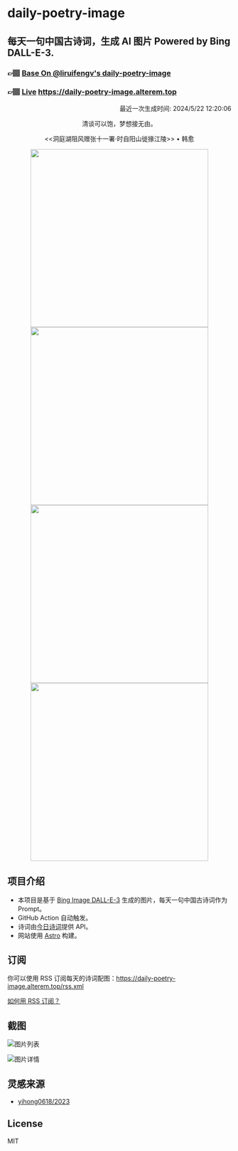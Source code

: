 
# daily-poetry-image

## 每天一句中国古诗词，生成 AI 图片 Powered by Bing DALL-E-3.

### 👉🏽 [Base On @liruifengv's daily-poetry-image](https://github.com/liruifengv/daily-poetry-image)

### 👉🏽 [Live](https://daily-poetry-image.alterem.top/) https://daily-poetry-image.alterem.top

<p align="right">
  最近一次生成时间: 2024/5/22 12:20:06
</p>
<p align="center">
清谈可以饱，梦想接无由。
</p>
<p align="center">
<<洞庭湖阻风赠张十一署·时自阳山徙掾江陵>> • 韩愈
</p>
<p align="center">
<img src="https://tse2.mm.bing.net/th/id/OIG2.0otR.JdRNihC_z3E8aTK" height="400" width="400" />
<img src="https://tse1.mm.bing.net/th/id/OIG2._qUQkWPZkTheEgPrxRtC" height="400" width="400" />
<img src="https://tse3.mm.bing.net/th/id/OIG2.MYO7Bxu3KdrZSYjgjhu8" height="400" width="400" />
<img src="https://tse2.mm.bing.net/th/id/OIG2.xh.wkvw0uJiIqA5Qj5RA" height="400" width="400" />
</p>

## 项目介绍

-   本项目是基于 [Bing Image DALL-E-3](https://www.bing.com/images/create) 生成的图片，每天一句中国古诗词作为 Prompt。
-   GitHub Action 自动触发。
-   诗词由[今日诗词](https://www.jinrishici.com/)提供 API。
-   网站使用 [Astro](https://astro.build) 构建。

## 订阅

你可以使用 RSS 订阅每天的诗词配图：https://daily-poetry-image.alterem.top/rss.xml

[如何用 RSS 订阅？](https://zhuanlan.zhihu.com/p/55026716)

## 截图

![图片列表](./screenshots/Snipaste_2023-12-28_21-00-26.png)

![图片详情](./screenshots/Snipaste_2023-12-28_21-00-53.png)

## 灵感来源

-   [yihong0618/2023](https://github.com/yihong0618/2023)

## License

MIT
